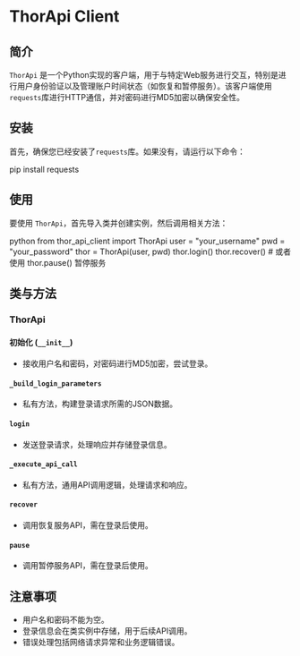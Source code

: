 # ThorApi Client

## 简介

`ThorApi` 是一个Python实现的客户端，用于与特定Web服务进行交互，特别是进行用户身份验证以及管理账户时间状态（如恢复和暂停服务）。该客户端使用`requests`库进行HTTP通信，并对密码进行MD5加密以确保安全性。

## 安装

首先，确保您已经安装了`requests`库。如果没有，请运行以下命令：

pip install requests

## 使用

要使用 `ThorApi`，首先导入类并创建实例，然后调用相关方法：

python from thor_api_client import ThorApi
user = "your_username" pwd = "your_password"
thor = ThorApi(user, pwd) thor.login() thor.recover() # 或者使用 thor.pause() 暂停服务

## 类与方法

### ThorApi

#### 初始化 (`__init__`)

- 接收用户名和密码，对密码进行MD5加密，尝试登录。

#### `_build_login_parameters`

- 私有方法，构建登录请求所需的JSON数据。

#### `login`

- 发送登录请求，处理响应并存储登录信息。

#### `_execute_api_call`

- 私有方法，通用API调用逻辑，处理请求和响应。

#### `recover`

- 调用恢复服务API，需在登录后使用。

#### `pause`

- 调用暂停服务API，需在登录后使用。

## 注意事项

- 用户名和密码不能为空。
- 登录信息会在类实例中存储，用于后续API调用。
- 错误处理包括网络请求异常和业务逻辑错误。








